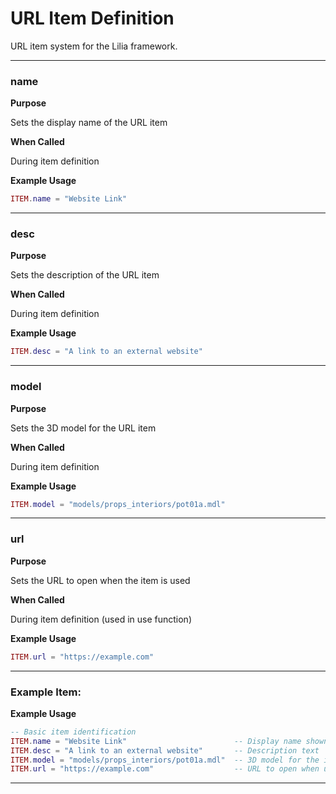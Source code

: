 # URL Item Definition

URL item system for the Lilia framework.

---

### name

**Purpose**

Sets the display name of the URL item

**When Called**

During item definition

**Example Usage**

```lua
ITEM.name = "Website Link"

```

---

### desc

**Purpose**

Sets the description of the URL item

**When Called**

During item definition

**Example Usage**

```lua
ITEM.desc = "A link to an external website"

```

---

### model

**Purpose**

Sets the 3D model for the URL item

**When Called**

During item definition

**Example Usage**

```lua
ITEM.model = "models/props_interiors/pot01a.mdl"

```

---

### url

**Purpose**

Sets the URL to open when the item is used

**When Called**

During item definition (used in use function)

**Example Usage**

```lua
ITEM.url = "https://example.com"

```

---

### Example Item:

**Example Usage**

```lua
-- Basic item identification
ITEM.name = "Website Link"                        -- Display name shown to players
ITEM.desc = "A link to an external website"       -- Description text
ITEM.model = "models/props_interiors/pot01a.mdl"  -- 3D model for the item
ITEM.url = "https://example.com"                  -- URL to open when used

```

---

